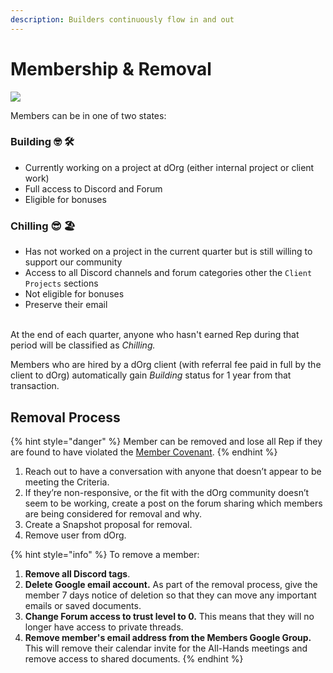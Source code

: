 ```yaml
---
description: Builders continuously flow in and out
---
```


# Membership & Removal

![](https://media2.giphy.com/media/TrOMR6REnWN1u/giphy.gif?cid=ecf05e475olmysndp9wciiouoodkrlec1hne62jdz46l16yp\&rid=giphy.gif\&ct=g)

Members can be in one of two states:

### **Building** 🤓 🛠️

* Currently working on a project at dOrg (either internal project or client work)
* Full access to Discord and Forum
* Eligible for bonuses

### **Chilling** 😎 🏖️

* Has not worked on a project in the current quarter but is still willing to support our community&#x20;
* Access to all Discord channels and forum categories other the `Client Projects` sections
* Not eligible for bonuses
* Preserve their email

\
At the end of each quarter, anyone who hasn't earned Rep during that period will be classified as _Chilling._&#x20;

Members who are hired by a dOrg client (with referral fee paid in full by the client to dOrg) automatically gain _Building_ status for 1 year from that transaction.

## Removal Process&#x20;

{% hint style="danger" %}
Member can be removed and lose all Rep if they are found to have violated the [Member Covenant](../covenant.md).
{% endhint %}

1. Reach out to have a conversation with anyone that doesn’t appear to be meeting the Criteria.&#x20;
2. If they’re non-responsive, or the fit with the dOrg community doesn’t seem to be working, create a post on the forum sharing which members are being considered for removal and why.
3. Create a Snapshot proposal for removal.
4. Remove user from dOrg.&#x20;

{% hint style="info" %}
To remove a member:

1. **Remove all Discord tags**.
2. **Delete Google email account.** As part of the removal process, give the member 7 days notice of deletion so that they can move any important emails or saved documents.
3. **Change Forum access to trust level to 0.** This means that they will no longer have access to private threads.
4. **Remove member's email address from the Members Google Group.** This will remove their calendar invite for the All-Hands meetings and remove access to shared documents.
{% endhint %}


